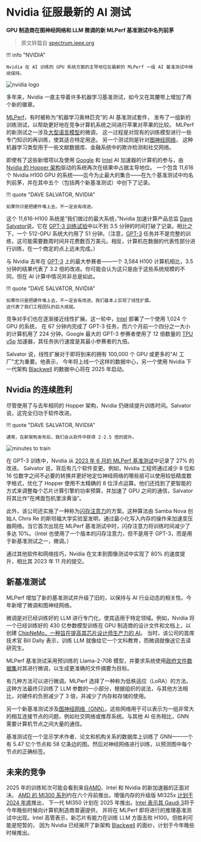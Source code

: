 # Nvidia 征服最新的 AI 测试

**GPU 制造商在图神经网络和 LLM 微调的新 MLPerf 基准测试中名列前茅**

> 原文转载自 [spectrum.ieee.org](https://spectrum.ieee.org/mlperf-nvidia-conquers)

!!! info "NVIDIA"

    Nvidia 在 AI 训练的 GPU 系统方面的主导地位在最新的 MLPerf 一组 AI 基准测试中继续保持。

![nvidia logo](../images/nvidia.jpg)

多年来，Nvidia 一直主导着许多机器学习基准测试，如今又在其腰带上增加了两个新的徽章。

[MLPerf](https://mlcommons.org/benchmarks/training/)，有时被称为“机器学习奥林匹克”的 AI 基准测试套件，
发布了一组新的训练测试，以帮助更好地在竞争计算机系统之间进行苹果对苹果的比较。
MLPerf 的新测试之一涉及[大型语言模型](https://spectrum.ieee.org/tag/llms)的微调，
这一过程是对现有的训练模型进行一些专门知识的再训练，使其适合特定用途。
另一个测试则是针对[图神经网络](https://spectrum.ieee.org/machine-learning-in-physics)，
这种机器学习类型用于一些文献数据库、金融系统中的欺诈检测和社交网络。

即使有了这些新增项以及使用 [Google](https://cloud.google.com/tpu) 和
[Intel](https://www.intel.com/content/www/us/en/products/details/processors/ai-accelerators/gaudi-overview.html) AI
加速器的计算机的参与，由
[Nvidia 的 Hopper 架构](https://spectrum.ieee.org/nvidias-next-gpu-shows-that-transformers-are-transforming-ai)驱动的系统再次在结果中占据主导地位。
一个包含 11,616 个 Nvidia H100 GPU 的系统——迄今为止最大的集合——在九个基准测试中均名列前茅，并在其中五个（包括两个新基准测试）中创下了记录。

!!! quote "DAVE SALVATOR, NVIDIA"

    如果你只是把硬件堆上去，不一定会有改进。

这个 11,616-H100 系统是“我们做过的最大系统，”Nvidia 加速计算产品总监 [Dave Salvator](https://www.linkedin.com/in/davesalvator/)说。它在
[GPT-3 训练试验](https://spectrum.ieee.org/large-language-models-training-benchmark)中以不到 3.5 分钟的时间打破了记录。相比之下，一个 512-GPU 系统大约用了 51 分钟。（注意，[GPT-3](https://spectrum.ieee.org/tag/gpt-3) 任务并不是完整的训练，这可能需要数周时间并花费数百万美元。相反，计算机在数据的代表性部分进行训练，在一个商定的点上远未完成。）

与 Nvidia 去年在 [GPT-3](https://spectrum.ieee.org/tag/gpt-3) 上的最大参赛者——一个 3,584 H100 计算机相比，3.5 分钟的结果代表了 3.2 倍的改进。你可能会认为这只是由于这些系统规模的不同，但在 AI 计算中情况并非总是如此。

!!! quote "DAVE SALVATOR, NVIDIA"

    如果你只是把硬件堆上去，不一定会有改进。我们基本上实现了线性扩展。
    这代表了我们工程团队的巨大成就。

竞争对手们也在逐渐接近线性扩展。这一轮中，[Intel](https://spectrum.ieee.org/tag/intel) 部署了一个使用 1,024 个 GPU 的系统，
在 67 分钟内完成了 GPT-3 任务，而六个月前一个四分之一大小的计算机用了 224 分钟。Google 最大的 GPT-3 参赛者使用了 12 倍数量的
[TPU v5p](https://cloud.google.com/tpu/docs/v5p) 加速器，其任务执行速度是其最小参赛者的九倍。

Salvator 说，线性扩展对于即将到来的拥有 100,000 个 GPU 或更多的“AI 工厂”尤为重要。他表示，
今年将上线一个这样的数据中心，另一个使用 Nvidia 下一代架构 [Blackwell](https://spectrum.ieee.org/nvidia-blackwell) 的数据中心将在 2025 年启动。

## Nvidia 的连续胜利

尽管使用了与去年相同的 Hopper 架构，Nvidia 仍继续提升训练时间。Salvator 说，这完全归功于软件改进。

!!! quote "DAVE SALVATOR, NVIDIA"

    通常，在新架构发布后，我们会从软件中获得 2-2.5 倍的提升。

![minutes to train](../images/minute.png)

在 GPT-3 训练中，Nvidia 从 [2023 年 6 月的 MLPerf 基准测试](https://spectrum.ieee.org/large-language-models-training-benchmark)中记录了 27% 的改进。
Salvator 说，背后有几个软件变更。例如，Nvidia 工程师通过减少 8 位和 16 位数字之间不必要的转换并更好地定位神经网络的哪些层可以使用较低精度数字格式，优化了 Hopper 使用不太精确的 8 位浮点运算。他们还找到了更智能的方式来调整每个芯片计算引擎的功率预算，并加速了 GPU 之间的通信，Salvator 将其比作“在烤面包机里涂黄油”。

此外，该公司还实施了一种称为[闪存注意力](https://github.com/Dao-AILab/flash-attention)的方案。这种算法由 Samba Nova 创始人 Chris Re 的斯坦福大学实验室发明，通过最小化写入内存的操作来加速变压器网络。当它首次出现在 MLPerf 基准测试中时，闪存注意力将训练时间减少了多达 10%。（Intel 也使用了一个版本的闪存注意力，但不是用于 GPT-3，而是用于新基准测试之一，微调。）

通过其他软件和网络技巧，Nvidia 在文本到图像测试中实现了 80% 的速度提升，相比其 2023 年 11 月的提交。

## 新基准测试

MLPerf 增加了新的基准测试并升级了旧的，以保持与 AI 行业动态的相关性。今年新增了微调和图神经网络。

微调是对已经训练好的 LLM 进行专门化，使其适用于特定领域。例如，Nvidia 将一个已经训练好的 430 亿参数模型训练在 GPU 制造商的设计文件和文档上，以创建
[ChipNeMo，一种旨在提高其芯片设计师生产力的 AI](https://spectrum.ieee.org/ai-for-engineering)。
当时，该公司的首席技术官 Bill Dally 表示，训练 LLM 就像给它一个文科教育，而微调就像送它去读研究生。

MLPerf 基准测试采用预训练的 Llama-2-70B 模型，并要求系统使用[政府文件数据集](https://huggingface.co/datasets/tau/scrolls)对其进行微调，以生成更准确的文件摘要为目标。

有几种方法可以进行微调。MLPerf 选择了一种称为低秩适应（LoRA）的方法。这种方法最终只训练了 LLM 参数的一小部分，根据组织的说法，与其他方法相比，对硬件的负担减少了 3 倍，并减少了内存和存储的使用。

另一个新基准测试涉及[图神经网络（GNN）](https://spectrum.ieee.org/machine-learning-in-physics)。这些网络用于可以表示为一组非常大的相互连接节点的问题，例如社交网络或推荐系统。与其他 AI 任务相比，GNN 需要计算机节点之间大量的通信。

基准测试在一个显示学术作者、论文和机构关系的数据库上训练了 GNN——一个有 5.47 亿个节点和 58 亿条边的图。然后对神经网络进行训练，以预测图中每个节点的正确标签。

## 未来的竞争

2025 年的训练轮次可能会看到来自[AMD](https://spectrum.ieee.org/tag/amd)、Intel 和 Nvidia 的新加速器的正面对决。
[AMD 的 MI300 系列](https://spectrum.ieee.org/amd-mi300)约在六个月前推出，增强内存的升级版 MI325x
[计划于 2024 年底](https://www.hpcwire.com/2024/06/03/amd-clears-up-messy-gpu-roadmap-upgrades-chips-annually/)推出，
下一代 MI350 计划在 2025 年推出。[Intel 表示其 Gaudi 3](https://spectrum.ieee.org/intel-gaudi-3)将于今年晚些时候向计算机制造商普遍提供，
并将在 MLPerf 即将进行的推理基准测试中出现。Intel 高管表示，新芯片有能力在训练 LLM 方面击败 H100。但胜利可能是短暂的，
因为 Nvidia 已经揭开了新架构 [Blackwell](https://spectrum.ieee.org/nvidia-blackwell) 的面纱，计划于今年晚些时候推出。
